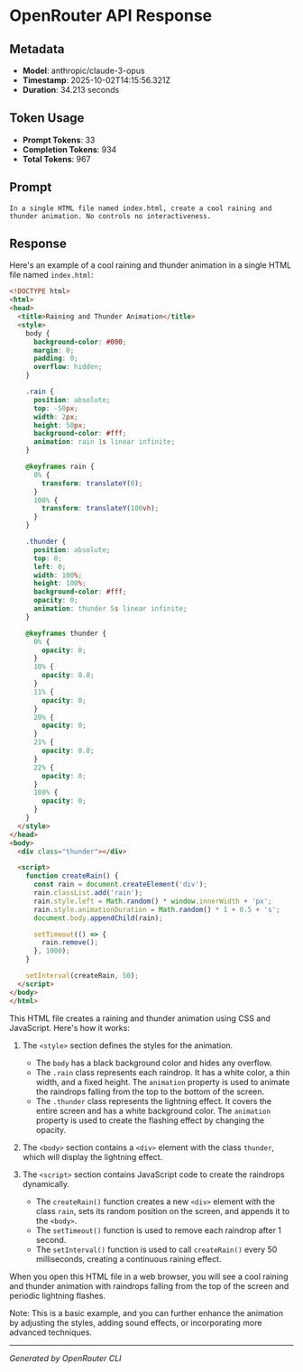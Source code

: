 # OpenRouter API Response

## Metadata
- **Model**: anthropic/claude-3-opus
- **Timestamp**: 2025-10-02T14:15:56.321Z
- **Duration**: 34.213 seconds

## Token Usage
- **Prompt Tokens**: 33
- **Completion Tokens**: 934
- **Total Tokens**: 967

## Prompt
```
In a single HTML file named index.html, create a cool raining and thunder animation. No controls no interactiveness.

```

## Response
Here's an example of a cool raining and thunder animation in a single HTML file named `index.html`:

```html
<!DOCTYPE html>
<html>
<head>
  <title>Raining and Thunder Animation</title>
  <style>
    body {
      background-color: #000;
      margin: 0;
      padding: 0;
      overflow: hidden;
    }

    .rain {
      position: absolute;
      top: -50px;
      width: 2px;
      height: 50px;
      background-color: #fff;
      animation: rain 1s linear infinite;
    }

    @keyframes rain {
      0% {
        transform: translateY(0);
      }
      100% {
        transform: translateY(100vh);
      }
    }

    .thunder {
      position: absolute;
      top: 0;
      left: 0;
      width: 100%;
      height: 100%;
      background-color: #fff;
      opacity: 0;
      animation: thunder 5s linear infinite;
    }

    @keyframes thunder {
      0% {
        opacity: 0;
      }
      10% {
        opacity: 0.8;
      }
      11% {
        opacity: 0;
      }
      20% {
        opacity: 0;
      }
      21% {
        opacity: 0.8;
      }
      22% {
        opacity: 0;
      }
      100% {
        opacity: 0;
      }
    }
  </style>
</head>
<body>
  <div class="thunder"></div>

  <script>
    function createRain() {
      const rain = document.createElement('div');
      rain.classList.add('rain');
      rain.style.left = Math.random() * window.innerWidth + 'px';
      rain.style.animationDuration = Math.random() * 1 + 0.5 + 's';
      document.body.appendChild(rain);

      setTimeout(() => {
        rain.remove();
      }, 1000);
    }

    setInterval(createRain, 50);
  </script>
</body>
</html>
```

This HTML file creates a raining and thunder animation using CSS and JavaScript. Here's how it works:

1. The `<style>` section defines the styles for the animation.
   - The `body` has a black background color and hides any overflow.
   - The `.rain` class represents each raindrop. It has a white color, a thin width, and a fixed height. The `animation` property is used to animate the raindrops falling from the top to the bottom of the screen.
   - The `.thunder` class represents the lightning effect. It covers the entire screen and has a white background color. The `animation` property is used to create the flashing effect by changing the opacity.

2. The `<body>` section contains a `<div>` element with the class `thunder`, which will display the lightning effect.

3. The `<script>` section contains JavaScript code to create the raindrops dynamically.
   - The `createRain()` function creates a new `<div>` element with the class `rain`, sets its random position on the screen, and appends it to the `<body>`.
   - The `setTimeout()` function is used to remove each raindrop after 1 second.
   - The `setInterval()` function is used to call `createRain()` every 50 milliseconds, creating a continuous raining effect.

When you open this HTML file in a web browser, you will see a cool raining and thunder animation with raindrops falling from the top of the screen and periodic lightning flashes.

Note: This is a basic example, and you can further enhance the animation by adjusting the styles, adding sound effects, or incorporating more advanced techniques.

---
*Generated by OpenRouter CLI*